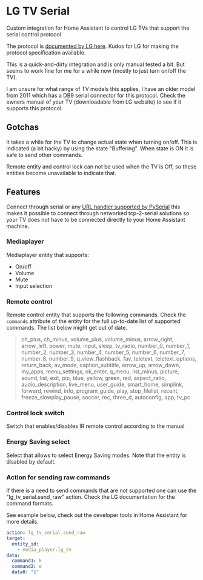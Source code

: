 # LG TV Serial

Custom integration for Home Assistant to control LG TVs that support the serial control protocol

The protocol is [documented by LG here](https://www.lg.com/ca_en/support/product-support/troubleshoot/help-library/cs-CT20098005-20153058982994/). Kudos for LG for making the protocol specification available.

This is a quick-and-dirty integration and is only manual tested a bit. But seems to work fine for me for a while now (mostly to just turn on/off the TV).

I am unsure for what range of TV models this applies, I have an older model from 2011 which has a DB9 serial connector for this protocol. Check the owners manual of your TV (downloadable from LG website) to see if it supports this protocol.

## Gotchas

It takes a while for the TV to change actual state when turning on/off. This is indicated (a bit hacky) by using the state "Buffering". When state is ON it is safe to send other commands.

Remote entity and control lock can not be used when the TV is Off, so these entities become unavailable to indicate that.

## Features

Connect through serial or any [URL handler supported by PySerial](https://pyserial.readthedocs.io/en/latest/url_handlers.html) this makes it possible to connect through networked tcp-2-serial solutions so your TV does not have to be connected directly to your Home Assistant machine.

### Mediaplayer

Mediaplayer entity that supports:

* On/off
* Volume
* Mute
* Input selection

### Remote control

Remote control entity that supports the following commands. Check the `commands` attribute of the entity for the full up-to-date list of supported commands. The list below might get out of date.

>ch_plus, ch_minus, volume_plus, volume_minus, arrow_right, arrow_left, power, mute, input, sleep, tv_radio, number_0, number_1, number_2, number_3, number_4, number_5, number_6, number_7, number_8, number_9, q_view_flashback, fav, teletext, teletext_options, return_back, av_mode, caption_subtitle, arrow_up, arrow_down, my_apps, menu_settings, ok_enter, q_menu, list_minus, picture, sound, list, exit, pip, blue, yellow, green, red, aspect_ratio, audio_description, live_menu, user_guide, smart_home, simplink, forward, rewind, info, program_guide, play, stop_filelist, recent, freeze_slowplay_pause, soccer, rec, three_d, autoconfig, app, tv_pc

### Control lock switch

Switch that enables/disables IR remote control according to the manual

### Energy Saving select

Select that allows to select Energy Saving modes. Note that the entity is disabled by default.

### Action for sending raw commands

If there is a need to send commands that are not supported one can use the "lg_tv_serial.send_raw" action. Check the LG documentation for the command formats.

See example below, check out the developer tools in Home Assistant for more details.

```yaml
action: lg_tv_serial.send_raw
target:
  entity_id:
    - media_player.lg_tv
data:
  command1: k
  command2: e
  data0: "1"
```
